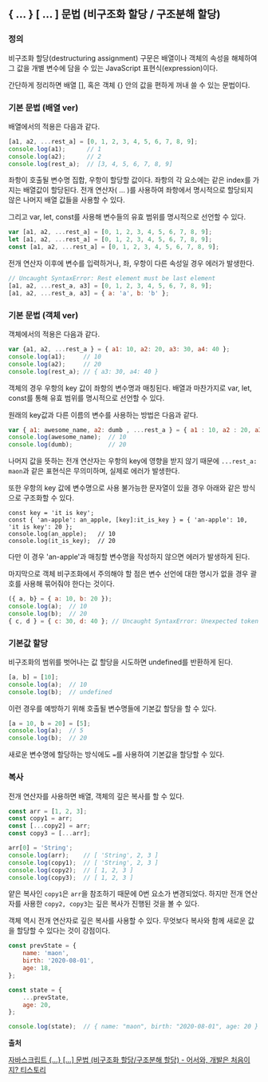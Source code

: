 ## { ... } [ ... ] 문법 (비구조화 할당 / 구조분해 할당)

### 정의

비구조화 할당(destructuring assignment) 구문은 배열이나 객체의 속성을 해체하여 그 값을 개별 변수에 담을 수 있는 JavaScript 표현식(expression)이다.

간단하게 정리하면 배열 [], 혹은 객체 {} 안의 값을 편하게 꺼내 쓸 수 있는 문법이다.

### 기본 문법 (배열 ver)

배열에서의 적용은 다음과 같다.

```javascript
[a1, a2, ...rest_a] = [0, 1, 2, 3, 4, 5, 6, 7, 8, 9];
console.log(a1);      // 1
console.log(a2);      // 2
console.log(rest_a);  // [3, 4, 5, 6, 7, 8, 9]
```

좌항이 호출될 변수명 집합, 우항이 할당할 값이다.
좌항의 각 요소에는 같은 index를 가지는 배열값이 할당된다.
전개 연산자( ... )를 사용하여 좌항에서 명시적으로 할당되지 않은 나머지 배열 값들을 사용할 수 있다.

그리고 var, let, const를 사용해 변수들의 유효 범위를 명시적으로 선언할 수 있다.

```javascript
var [a1, a2, ...rest_a] = [0, 1, 2, 3, 4, 5, 6, 7, 8, 9];
let [a1, a2, ...rest_a] = [0, 1, 2, 3, 4, 5, 6, 7, 8, 9];
const [a1, a2, ...rest_a] = [0, 1, 2, 3, 4, 5, 6, 7, 8, 9];
```

전개 연산자 이후에 변수를 입력하거나, 좌, 우항이 다른 속성일 경우 에러가 발생한다.

```javascript
// Uncaught SyntaxError: Rest element must be last element
[a1, a2, ...rest_a, a3] = [0, 1, 2, 3, 4, 5, 6, 7, 8, 9];
[a1, a2, ...rest_a, a3] = { a: 'a', b: 'b' };
```

### 기본 문법 (객체 ver)

객체에서의 적용은 다음과 같다.

```javascript
var {a1, a2, ...rest_a } = { a1: 10, a2: 20, a3: 30, a4: 40 };
console.log(a1);	 // 10
console.log(a2);	 // 20
console.log(rest_a); // { a3: 30, a4: 40 }
```

객체의 경우 우항의 key 값이 좌항의 변수명과 매칭된다.
배열과 마찬가지로 var, let, const를 통해 유효 범위를 명시적으로 선언할 수 있다.

원래의 key값과 다른 이름의 변수를 사용하는 방법은 다음과 같다.

```javascript
var { a1: awesome_name, a2: dumb , ...rest_a } = { a1 : 10, a2 : 20, a3 : 30, a4 : 40 };
console.log(awesome_name);  // 10
console.log(dumb);          // 20
```

나머지 값을 뜻하는 전개 연산자는 우항의 key에 영향을 받지 않기 때문에 `...rest_a: maon`과 같은 표현식은 무의미하며, 실제로 에러가 발생한다.

또한 우항의 key 값에 변수명으로 사용 불가능한 문자열이 있을 경우 아래와 같은 방식으로 구조화할 수 있다.

```
const key = 'it is key';
const { 'an-apple': an_apple, [key]:it_is_key } = { 'an-apple': 10, 'it is key': 20 };
console.log(an_apple);   // 10
console.log(it_is_key);  // 20
```

다만 이 경우 'an-apple'과 매칭할 변수명을 작성하지 않으면 에러가 발생하게 된다.

마지막으로 객체 비구조화에서 주의해야 할 점은 변수 선언에 대한 명시가 없을 경우 괄호를 사용해 묶어줘야 한다는 것이다.

```javascript
({ a, b} = { a: 10, b: 20 });
console.log(a);  // 10
console.log(b);  // 20
{ c, d } = { c: 30, d: 40 }; // Uncaught SyntaxError: Unexpected token '='
```

### 기본값 할당

비구조화의 범위를 벗어나는 값 할당을 시도하면 undefined를 반환하게 된다.

```javascript
[a, b] = [10];
console.log(a);  // 10
console.log(b);  // undefined
```

이런 경우를 예방하기 위해 호출될 변수명들에 기본값 할당을 할 수 있다.

```javascript
[a = 10, b = 20] = [5];
console.log(a);  // 5
console.log(b);  // 20
```

새로운 변수명에 할당하는 방식에도 `=`를 사용하여 기본값을 할당할 수 있다.

### 복사

전개 연산자를 사용하면 배열, 객체의 깊은 복사를 할 수 있다.

```javascript
const arr = [1, 2, 3];
const copy1 = arr;
const [...copy2] = arr;
const copy3 = [...arr];

arr[0] = 'String';
console.log(arr);    // [ 'String', 2, 3 ]
console.log(copy1);  // [ 'String', 2, 3 ]
console.log(copy2);  // [ 1, 2, 3 ]
console.log(copy3);  // [ 1, 2, 3 ]
```

얕은 복사인 `copy1`은 `arr`을 참조하기 때문에 0번 요소가 변경되었다. 하지만 전개 연산자를 사용한 `copy2, copy3`는 깊은 복사가 진행된 것을 볼 수 있다.

객체 역시 전개 연산자로 깊은 복사를 사용할 수 있다.
무엇보다 복사와 함께 새로운 값을 할당할 수 있다는 것이 강점이다.

```javascript
const prevState = {
    name: 'maon',
    birth: '2020-08-01',
    age: 18,
};

const state = {
    ...prevState,
    age: 20,
};

console.log(state);  // { name: "maon", birth: "2020-08-01", age: 20 }
```

**출처**

<a href="[https://yuddomack.tistory.com/entry/%EC%9E%90%EB%B0%94%EC%8A%A4%ED%81%AC%EB%A6%BD%ED%8A%B8-%EB%AC%B8%EB%B2%95-%EB%B9%84%EA%B5%AC%EC%A1%B0%ED%99%94-%ED%95%A0%EB%8B%B9](https://yuddomack.tistory.com/entry/자바스크립트-문법-비구조화-할당)" target="_blank">자바스크립트 {...} [...] 문법 (비구조화 할당/구조분해 할당) - 어서와, 개발은 처음이지? 티스토리</a>

